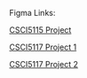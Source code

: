 Figma Links:

[CSCI5115 Project](https://www.figma.com/proto/UrCOV1GFDZa2Lsr7hKsgOf/GopherHoles?node-id=0-1&t=IxzO8Kw9VNkvD2cQ-1)

[CSCI5117 Project 1](https://www.figma.com/design/bwnouDhZPEVdUltwaFHWbi/CSCI5117?node-id=0-1&t=0DrNisWVPj48CfxY-1)

[CSCI5117 Project 2](https://www.figma.com/proto/4WArB1tZAPRyRYcQkVwP4o/Mobile-Version?node-id=5-76&node-type=canvas&t=qsrUux3ULvsX8kw0-1&scaling=scale-down&content-scaling=fixed&page-id=0%3A1&starting-point-node-id=3%3A5)
